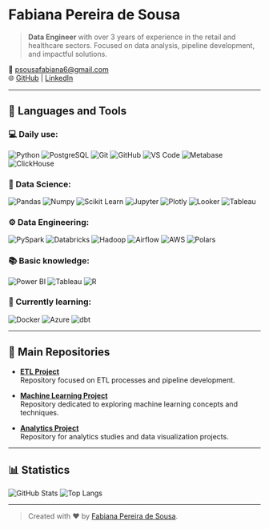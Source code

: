# Fabiana Pereira de Sousa

> **Data Engineer** with over 3 years of experience in the retail and healthcare sectors. Focused on data analysis, pipeline development, and impactful solutions.

📧 psousafabiana6@gmail.com  
🌐 [GitHub](https://github.com/fabp-sousa) | [LinkedIn](https://linkedin.com/in/fabiana-sousa-)

---

## 🚀 Languages and Tools

### 💻 Daily use:
![Python](https://img.shields.io/badge/-Python-3776AB?logo=python&logoColor=white&style=for-the-badge)
![PostgreSQL](https://img.shields.io/badge/-PostgreSQL-4169E1?logo=postgresql&logoColor=white&style=for-the-badge)
![Git](https://img.shields.io/badge/-Git-F05032?logo=git&logoColor=white&style=for-the-badge)
![GitHub](https://img.shields.io/badge/-GitHub-181717?logo=github&logoColor=white&style=for-the-badge)
![VS Code](https://img.shields.io/badge/-VS%20Code-0078D4?logo=visualstudiocode&logoColor=white&style=for-the-badge)
![Metabase](https://img.shields.io/badge/-Metabase-509EE3?logo=metabase&logoColor=white&style=for-the-badge)
![ClickHouse](https://img.shields.io/badge/-ClickHouse-FABA00?logo=clickhouse&logoColor=white&style=for-the-badge)

### 🎲 Data Science:
![Pandas](https://img.shields.io/badge/-Pandas-150458?logo=pandas&logoColor=white&style=for-the-badge)
![Numpy](https://img.shields.io/badge/-Numpy-013243?logo=numpy&logoColor=white&style=for-the-badge)
![Scikit Learn](https://img.shields.io/badge/-Scikit%20Learn-F7931E?logo=scikitlearn&logoColor=white&style=for-the-badge)
![Jupyter](https://img.shields.io/badge/-Jupyter-F37626?logo=jupyter&logoColor=white&style=for-the-badge)
![Plotly](https://img.shields.io/badge/-Plotly-3F4F75?logo=plotly&logoColor=white&style=for-the-badge)
![Looker](https://img.shields.io/badge/-Looker-4285F4?logo=looker&logoColor=white&style=for-the-badge)
![Tableau](https://img.shields.io/badge/-Tableau-E97627?logo=tableau&logoColor=white&style=for-the-badge)

### ⚙️ Data Engineering:
![PySpark](https://img.shields.io/badge/-PySpark-E25A1C?logo=apachespark&logoColor=white&style=for-the-badge)
![Databricks](https://img.shields.io/badge/-Databricks-FF3621?logo=databricks&logoColor=white&style=for-the-badge)
![Hadoop](https://img.shields.io/badge/-Hadoop-66CCFF?logo=apachehadoop&logoColor=black&style=for-the-badge)
![Airflow](https://img.shields.io/badge/-Apache%20Airflow-017CEE?logo=apacheairflow&logoColor=white&style=for-the-badge)
![AWS](https://img.shields.io/badge/-AWS-232F3E?logo=amazonaws&logoColor=white&style=for-the-badge)
![Polars](https://img.shields.io/badge/-Polars-7846DB?logo=polars&logoColor=white&style=for-the-badge)

### 📚 Basic knowledge:
![Power BI](https://img.shields.io/badge/-Power%20BI-F2C811?logo=powerbi&logoColor=black&style=for-the-badge)
![Tableau](https://img.shields.io/badge/-Tableau-E97627?logo=tableau&logoColor=white&style=for-the-badge)
![R](https://img.shields.io/badge/-R-276DC3?logo=r&logoColor=white&style=for-the-badge)

### 🌱 Currently learning:
![Docker](https://img.shields.io/badge/-Docker-2496ED?logo=docker&logoColor=white&style=for-the-badge)
![Azure](https://img.shields.io/badge/-Azure-0078D4?logo=microsoftazure&logoColor=white&style=for-the-badge)
![dbt](https://img.shields.io/badge/-dbt-F73F01?logo=dbt&logoColor=white&style=for-the-badge)

---

## 🌟 Main Repositories

- [**ETL Project**](https://github.com/fabp-sousa/ETL)  
  Repository focused on ETL processes and pipeline development.

- [**Machine Learning Project**](https://github.com/fabp-sousa/Machine-Learning)  
  Repository dedicated to exploring machine learning concepts and techniques.

- [**Analytics Project**](https://github.com/fabp-sousa/Data-Analysis)  
  Repository for analytics studies and data visualization projects.

---

## 📊 Statistics

![GitHub Stats](https://github-readme-stats.vercel.app/api?username=fabp-sousa&show_icons=true&theme=radical)
![Top Langs](https://github-readme-stats.vercel.app/api/top-langs/?username=fabp-sousa&layout=compact&theme=radical)

---

> Created with ❤️ by [Fabiana Pereira de Sousa](https://github.com/fabp-sousa).
